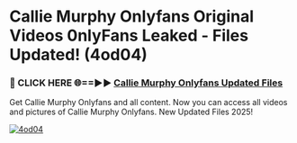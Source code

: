 # Callie Murphy Onlyfans Original Videos 0nlyFans Leaked - Files Updated! (4od04)

<h3>🔴 CLICK HERE 🌐==►► <a href="https://tinyurl.com/ms9xzufz" rel="nofollow">Callie Murphy Onlyfans Updated Files</a></h3>

Get Callie Murphy Onlyfans and all content. Now you can access all videos and pictures of Callie Murphy Onlyfans. New Updated Files 2025!

[![4od04](https://i.imgur.com/ppqm5kG.gif)](https://tinyurl.com/ms9xzufz)

